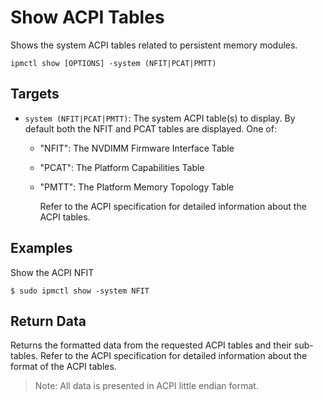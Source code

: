 # Show ACPI Tables

Shows the system ACPI tables related to persistent memory modules.

```
ipmctl show [OPTIONS] -system (NFIT|PCAT|PMTT)
```

## **Targets**

* `system (NFIT|PCAT|PMTT)`: The system ACPI table(s) to display. By default both the NFIT and PCAT tables are displayed. One of:
  * "NFIT": The NVDIMM Firmware Interface Table
  * "PCAT": The Platform Capabilities Table
  *   "PMTT": The Platform Memory Topology Table

      Refer to the ACPI specification for detailed information about the ACPI tables.

## **Examples**

Show the ACPI NFIT

```
$ sudo ipmctl show -system NFIT
```

## **Return Data**

Returns the formatted data from the requested ACPI tables and their sub-tables. Refer to the ACPI specification for detailed information about the format of the ACPI tables.

> Note: All data is presented in ACPI little endian format.
